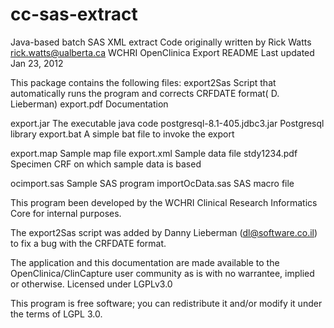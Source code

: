 # cc-sas-extract
Java-based batch SAS XML extract 
Code originally written by Rick Watts rick.watts@ualberta.ca
WCHRI OpenClinica Export README Last updated Jan 23, 2012

This package contains the following files:
export2Sas                      Script that automatically runs the program and corrects CRFDATE format( D. Lieberman)
export.pdf                      Documentation

export.jar                      The executable java code
postgresql-8.1-405.jdbc3.jar    Postgresql library
export.bat                      A simple bat file to invoke the export

export.map                      Sample map file
export.xml                      Sample data file
stdy1234.pdf                    Specimen CRF on which sample data is based

ocimport.sas                    Sample SAS program
importOcData.sas                SAS macro file

This program been developed by the WCHRI Clinical Research Informatics Core for internal purposes.

The export2Sas script was added by Danny Lieberman (dl@software.co.il) to fix a bug with the CRFDATE format.

The application and this documentation are made available to the OpenClinica/ClinCapture user community as is with no warrantee, implied or otherwise.
Licensed under LGPLv3.0

This program is free software; you can redistribute it and/or modify it under the terms of LGPL 3.0.


